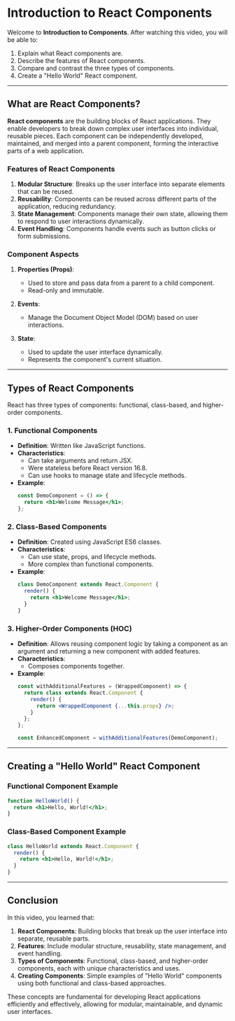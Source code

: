 # Introduction to React Components

Welcome to **Introduction to Components**. After watching this video, you will be able to:
1. Explain what React components are.
2. Describe the features of React components.
3. Compare and contrast the three types of components.
4. Create a "Hello World" React component.

---

## What are React Components?

**React components** are the building blocks of React applications. They enable developers to break down complex user interfaces into individual, reusable pieces. Each component can be independently developed, maintained, and merged into a parent component, forming the interactive parts of a web application.

### Features of React Components

1. **Modular Structure**: Breaks up the user interface into separate elements that can be reused.
2. **Reusability**: Components can be reused across different parts of the application, reducing redundancy.
3. **State Management**: Components manage their own state, allowing them to respond to user interactions dynamically.
4. **Event Handling**: Components handle events such as button clicks or form submissions.

### Component Aspects

1. **Properties (Props)**:
   - Used to store and pass data from a parent to a child component.
   - Read-only and immutable.

2. **Events**:
   - Manage the Document Object Model (DOM) based on user interactions.

3. **State**:
   - Used to update the user interface dynamically.
   - Represents the component's current situation.

---

## Types of React Components

React has three types of components: functional, class-based, and higher-order components.

### 1. Functional Components

- **Definition**: Written like JavaScript functions.
- **Characteristics**:
  - Can take arguments and return JSX.
  - Were stateless before React version 16.8.
  - Can use hooks to manage state and lifecycle methods.
- **Example**:
  ```jsx
  const DemoComponent = () => {
    return <h1>Welcome Message</h1>;
  };
  ```

### 2. Class-Based Components

- **Definition**: Created using JavaScript ES6 classes.
- **Characteristics**:
  - Can use state, props, and lifecycle methods.
  - More complex than functional components.
- **Example**:
  ```jsx
  class DemoComponent extends React.Component {
    render() {
      return <h1>Welcome Message</h1>;
    }
  }
  ```

### 3. Higher-Order Components (HOC)

- **Definition**: Allows reusing component logic by taking a component as an argument and returning a new component with added features.
- **Characteristics**:
  - Composes components together.
- **Example**:
  ```jsx
  const withAdditionalFeatures = (WrappedComponent) => {
    return class extends React.Component {
      render() {
        return <WrappedComponent {...this.props} />;
      }
    };
  };

  const EnhancedComponent = withAdditionalFeatures(DemoComponent);
  ```

---

## Creating a "Hello World" React Component

### Functional Component Example

```jsx
function HelloWorld() {
  return <h1>Hello, World!</h1>;
}
```

### Class-Based Component Example

```jsx
class HelloWorld extends React.Component {
  render() {
    return <h1>Hello, World!</h1>;
  }
}
```

---

## Conclusion

In this video, you learned that:

1. **React Components**: Building blocks that break up the user interface into separate, reusable parts.
2. **Features**: Include modular structure, reusability, state management, and event handling.
3. **Types of Components**: Functional, class-based, and higher-order components, each with unique characteristics and uses.
4. **Creating Components**: Simple examples of "Hello World" components using both functional and class-based approaches.

These concepts are fundamental for developing React applications efficiently and effectively, allowing for modular, maintainable, and dynamic user interfaces.